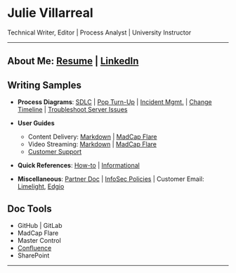 # Julie Villarreal
Technical Writer, Editor | Process Analyst | University Instructor  

---

## About Me: [Resume](/files/Julie_Villarreal_2024.pdf)  |  [LinkedIn](www.linkedin.com/in/juliev)

## Writing Samples
- **Process Diagrams**: [SDLC](/files/SDLC_2024%20copy.pdf) | [Pop Turn-Up](/files/PoP_TurnUp_Process_v0_18.pdf) | [Incident Mgmt.](/files/2008_09_23_ITIL_IM_PrintVersionJV2.pdf) | [Change Timeline](/files/Change_Mgmt_21DaySubmit.pdf) | [Troubleshoot Server Issues](/files/33-300-5081_SOP_Troubleshooting_Server_Issues.pdf)

- **User Guides**
    - Content Delivery: [Markdown](https://docs.edg.io/delivery) | [MadCap Flare](https://support.limelight.com/public/en/Default.htm)
    - Video Streaming: [Markdown](https://docs.edg.io/uplynk/get_started) | [MadCap Flare](https://docs.edgecast.com/video/index.html)
    - [Customer Support](/files/)
- **Quick References**: [How-to](/files/Slacket_Quick_Reference_v_1_0.pdf) | [Informational](/files/Welcome_Letter_Apps.pdf)
- **Miscellaneous**: [Partner Doc](/files/Customer_Support_Guide_July_2019a.pdfPartnerDocument_English_September_2020.pdf) | [InfoSec Policies](/files/InfoSec_Processes_Protocols_Overview_August2020_Public.pdf) | Customer Email: [Limelight](/files/CustomerEmail_AddIP.jpg), [Edgio](/files/email.pdf)

## Doc Tools
- GitHub | GitLab
- MadCap Flare
- Master Control
- [Confluence](/files/ChangeMgmtConfluence.jpg)
- SharePoint

---
